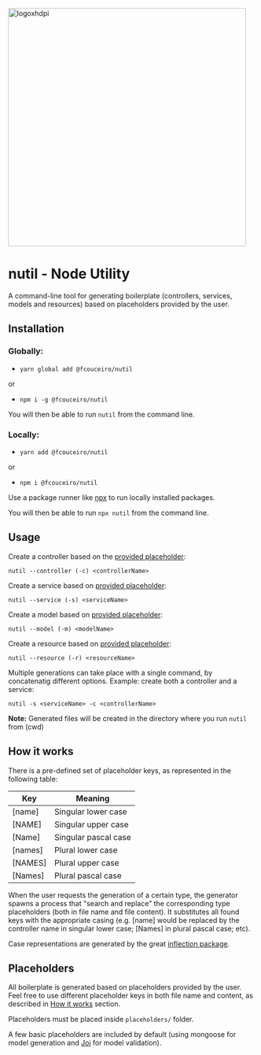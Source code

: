 <img width="484" alt="logoxhdpi" src="https://user-images.githubusercontent.com/3154879/38369604-0bb512de-38e0-11e8-9e26-00bb2c465b37.png">

# nutil - Node Utility

A command-line tool for generating boilerplate (controllers, services, models and resources) based on placeholders provided by the user.

## Installation

### Globally:
* `yarn global add @fcouceiro/nutil`

or 
* `npm i -g @fcouceiro/nutil`

You will then be able to run `nutil` from the command line. 

### Locally:
* `yarn add @fcouceiro/nutil`

or 
* `npm i @fcouceiro/nutil`

Use a package runner like [npx](https://www.npmjs.com/package/npx) to run locally installed packages.

You will then be able to run `npx nutil` from the command line.

## Usage

Create a controller based on the [provided placeholder](https://github.com/fcouceiro/nutil/tree/master/placeholders/controllers):

    nutil --controller (-c) <controllerName>

  

Create a service based on [provided placeholder](https://github.com/fcouceiro/nutil/tree/master/placeholders/services):

    nutil --service (-s) <serviceName>

  

Create a model based on [provided placeholder](https://github.com/fcouceiro/nutil/tree/master/placeholders/models):

    nutil --model (-m) <modelName>

  

Create a resource based on [provided placeholder](https://github.com/fcouceiro/nutil/tree/master/placeholders/resources):

    nutil --resource (-r) <resourceName>

  
Multiple generations can take place with a single command, by concatenatig different options. Example: create both a controller and a service:

    nutil -s <serviceName> -c <controllerName>


__Note:__ Generated files will be created in the directory where you run `nutil` from (cwd)

## How it works
There is a pre-defined set of placeholder keys, as represented in the following table:

Key | Meaning
--- | ---
[name] | Singular lower case
[NAME] | Singular upper case
[Name] | Singular pascal case
[names] | Plural lower case
[NAMES] | Plural upper case
[Names] | Plural pascal case

When the user requests the generation of a certain type, the generator spawns a process that "search and replace" the corresponding type placeholders (both in file name and file content). It substitutes all found keys with the appropriate casing (e.g. [name] would be replaced by the controller name in singular lower case; [Names] in plural pascal case; etc).

Case representations are generated by the great [inflection package](https://www.npmjs.com/package/inflection).

## Placeholders
All boilerplate is generated based on placeholders provided by the user. 
Feel free to use different placeholder keys in both file name and content, as described in [How it works](#how-it-works) section.

Placeholders must be placed inside `placeholders/` folder. 

A few basic placeholders are included by default (using mongoose for model generation and [Joi](https://www.npmjs.com/package/joi) for model validation).
